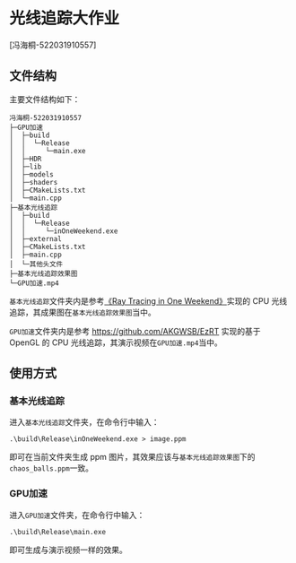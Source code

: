 # 光线追踪大作业
[冯海桐-522031910557]
## 文件结构
主要文件结构如下：
```
冯海桐-522031910557
├─GPU加速
│  ├─build
│  │  └─Release
│  │     └─main.exe
│  ├─HDR
│  ├─lib
│  ├─models
│  ├─shaders
│  ├─CMakeLists.txt
│  └─main.cpp
├─基本光线追踪
│  ├─build
│  │  └─Release
│  │     └─inOneWeekend.exe
│  ├─external
│  ├─CMakeLists.txt
│  ├─main.cpp
│  └─其他头文件
├─基本光线追踪效果图
└─GPU加速.mp4
```
`基本光线追踪`文件夹内是参考[《Ray Tracing in One Weekend》](https://raytracing.github.io/books/RayTracingInOneWeekend.html)实现的 CPU 光线追踪，其成果图在`基本光线追踪效果图`当中。

`GPU加速`文件夹内是参考 https://github.com/AKGWSB/EzRT 实现的基于 OpenGL 的 CPU 光线追踪，其演示视频在`GPU加速.mp4`当中。

## 使用方式
### 基本光线追踪
进入`基本光线追踪`文件夹，在命令行中输入：
```
.\build\Release\inOneWeekend.exe > image.ppm
```
即可在当前文件夹生成 ppm 图片，其效果应该与`基本光线追踪效果图`下的`chaos_balls.ppm`一致。
### GPU加速
进入`GPU加速`文件夹，在命令行中输入：
```
.\build\Release\main.exe
```
即可生成与演示视频一样的效果。